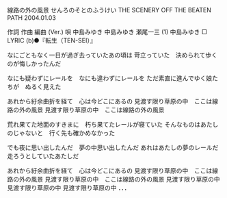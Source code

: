 線路の外の風景
せんろのそとのふうけい
THE SCENERY OFF THE BEATEN PATH
2004.01.03


作詞  作曲  編曲 (Ver.)   唄
中島みゆき   中島みゆき   瀬尾一三 (1)  中島みゆき
□ LYRIC (b)●『転生（TEN-SEI）』

なにごともなく一日が過ぎ去っていたあの頃は
苛立っていた　決められて歩くのが悔しかったんだ

なにも疑わずにレールを　なにも違わずにレールを
ただ素直に進んでゆく娘たちが　ぬるく見えた

あれから紆余曲折を経て　心は今どこにあるの
見渡す限り草原の中　ここは線路の外の風景
見渡す限り草原の中　ここは線路の外の風景

荒れ果てた地面のすきまに　朽ち果てたレールが寝ていた
そんなものはあたしのじゃないと　行く先も確かめなかった

でも夜に思い出したんだ　夢の中思い出したんだ
あれはあたしの夢のレールだ　走ろうとしていたあたしだ

あれから紆余曲折を経て　心は今どこにあるの
見渡す限り草原の中　ここは線路の外の風景
見渡す限り草原の中　ここは線路の外の風景
見渡す限り草原の中
見渡す限り草原の中
見渡す限り草原の中
．．．